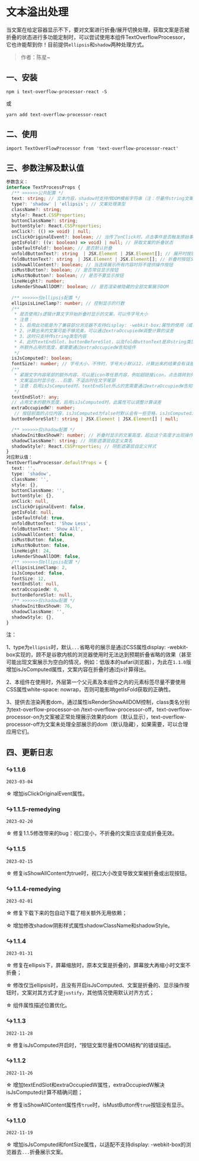 # 文本溢出处理

当文案在给定容器显示不下，要对文案进行折叠/展开切换处理，获取文案是否被折叠的状态进行多功能定制时，可以尝试使用本组件TextOverflowProcessor，它也许能帮到你！目前提供`ellipsis`和`shadow`两种处理方式。

> 作者：陈星~

## 一、安装

```shell
npm i text-overflow-processor-react -S
```

或

```shell
yarn add text-overflow-processor-react
```

## 二、使用

```react
import TextOverFlowProcessor from 'text-overflow-processor-react'
```

## 三、参数注解及默认值

```typescript
参数含义：
interface TextProcessProps {
  /** >>>>>>公共配置 */
  text: string; // 文本内容，shadow时支持传DOM模板字符串（注：尽量传string文案）
  type?: 'shadow' | 'ellipsis'; // 文案处理类型
  className?: string;
  style?: React.CSSProperties;
  buttonClassName?: string;
  buttonStyle?: React.CSSProperties;
  onClick?: (() => void) | null;
  isClickOriginalEvent?: boolean; // 当传了onClick时，点击事件是否触发原始事件
  getIsFold?: ((v: boolean) => void) | null; // 获取文案的折叠状态
  isDefaultFold?: boolean; // 是否默认折叠
  unfoldButtonText?: string  | JSX.Element | JSX.Element[]; // 展开时按钮文案
  foldButtonText?: string  | JSX.Element | JSX.Element[]; // 折叠时按钮文案
  isShowAllContent?: boolean; // 当选择展示所有内容时将不提供操作按钮
  isMustButton?: boolean; // 是否常驻显示按钮
  isMustNoButton?: boolean; // 是否不要显示按钮
  lineHeight?: number;
  isRenderShowAllDOM?: boolean; // 是否渲染被隐藏的全部文案展示DOM
  
  /** >>>>>>仅ellipsis配置 */
  ellipsisLineClamp?: number; // 控制显示的行数
  /**
   * 是否使用Js逻辑计算文字开始折叠时显示的文案，可以传字号大小
   * 注意：
   * 1、启用此功能是为了兼容部分浏览器不支持display: -webkit-box;属性的使用（或出现异常）
   * 2、计算出来的文案可能不够完美，可以通过extraOccupiedW调整计算的误差
   * 3、这时只支持传string类型内容
   * 4、此时textEndSlot、buttonBeforeSlot，以及foldButtonText是非string类型（string类型除外）
   * 所额外占用的宽度，都需要通过extraOccupiedW告知组件
   */
  isJsComputed?: boolean;
  fontSize?: number; // 字号大小，不传时，字号大小默认12，计算出来的结果会有误差
  /**
   * 紧跟文字内容尾部的额外内容，可以是icon等任意内容，例如超链接icon，点击跳转到外部网站
   * 文案溢出时显示在...后面，不溢出时在文字尾部
   * 注意：启用isJsComputed时，textEndSlot所占的宽需要通过extraOccupiedW告知才能精确计算
   */
  textEndSlot?: any;
  // 占用文本的额外宽度，启用isJsComputed时，此属性可以调整计算误差
  extraOccupiedW?: number;
   // 按钮前面的占位内容，isJsComputed为false时默认会有一些空格，isJsComputed为true时此属性无效
  buttonBeforeSlot?: string | JSX.Element | JSX.Element[] | null;

  /** >>>>>>仅shadow配置 */
  shadowInitBoxShowH?: number; // 折叠时显示的文案高度，超出这个高度才出现操作按钮
  shadowClassName?: string; // 阴影遮罩层自定义类名
  shadowStyle?: React.CSSProperties; // 阴影遮罩层自定义样式
}
对应默认值：
TextOverflowProcessor.defaultProps = {
  text: '',
  type: 'shadow',
  className: '',
  style: {},
  buttonClassName: '',
  buttonStyle: {},
  onClick: null,
  isClickOriginalEvent: false,
  getIsFold: null,
  isDefaultFold: true,
  unfoldButtonText: 'Show Less',
  foldButtonText: 'Show All',
  isShowAllContent: false,
  isMustButton: false,
  isMustNoButton: false,
  lineHeight: 24,
  isRenderShowAllDOM: false,
  /** >>>>>>仅ellipsis配置 */
  ellipsisLineClamp: 2,
  isJsComputed: false,
  fontSize: 12,
  textEndSlot: null,
  extraOccupiedW: 0,
  buttonBeforeSlot: null,
  /** >>>>>>仅shadow配置 */
  shadowInitBoxShowH: 76,
  shadowClassName: '',
  shadowStyle: {},
}
```

注：

1、type为`ellipsis`时，默认`...`省略号的展示是通过CSS属性display: -webkit-box实现的，顾不是谷歌内核的浏览器使用时无法达到预期折叠省略的效果（甚至可能出现文案展示为空白的情况，例如：低版本的safari浏览器），为此在`1.1.0`版增加isJsComputed属性，文案内容在折叠时通过js计算得出。

2、本组件在使用时，外层第一个父元素及本组件之内的元素标签尽量不要使用CSS属性white-space: nowrap，否则可能影响getIsFold获取的正确性。

3、提供去渲染两套dom，通过属性isRenderShowAllDOM控制，class类名分别为text-overflow-processor-on /text-overflow-processor-off，text-overflow-processor-on为文案被正常处理展示效果的dom（默认显示），text-overflow-processor-off为文案未处理全部展示的dom（默认隐藏），如果需要，可以合理应用它们。

## 四、更新日志

### ↪1.1.6

`2023-03-04`

☆ 增加isClickOriginalEvent属性。

### ↪1.1.5-remedying

`2023-02-20`

☆ 修复1.1.5修改带来的bug：视口变小，不折叠的文案应该变成折叠无效。

### ↪1.1.5

`2023-02-15`

☆ 修复isShowAllContent为true时，视口大小改变导致文案被折叠或出现按钮。

### ↪1.1.4-remedying

`2023-02-01`

☆ 修复下载下来的包自动下载了相关额外无用依赖；

☆ 增加修改shadow阴影样式属性shadowClassName和shadowStyle。

### ↪1.1.4

`2023-01-31`

☆ 修复在ellipsis下，屏幕缩放时，原本文案是折叠的，屏幕放大再缩小时文案不折叠；

☆ 修改仅当ellipsis时，且没有开启isJsComputed、文案是折叠的、显示操作按钮时，文案对其方式才是`justify`，其他情况使用默认对齐方式；

☆ 组件属性描述位置优化。

### ↪1.1.3

`2022-11-28`

☆ 修复isJsComputed开启时，“按钮文案尽量传DOM结构”的错误描述。

### ↪1.1.2

`2022-11-26`

☆ 增加textEndSlot和extraOccupiedW属性，extraOccupiedW解决isJsComputed计算不精确问题；

☆ 修复isShowAllContent属性传`true`时，isMustButton传`true`按钮没有显示。

### ↪1.1.0

`2022-11-19`

☆ 增加isJsComputed和fontSize属性，以适配不支持display: -webkit-box的浏览器去`...`折叠展示文案。
